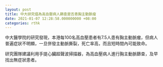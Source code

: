 ```yaml
---
layout: post
title: 中大研究倡為高血壓病人篩查是否患胸主動脈瘤
date: 2021-01-07 12:28:58.000000000 +08:00
categories: rthk
---
```


中大醫學院的研究發現，本港每100名高血壓患者有7.5人患有胸主動脈瘤，但病人普遍症狀不明顯，一旦併發主動脈撕裂，死亡率高，而且短時間內可能致命。

研究團隊建議利用手提心臟超聲波掃描器，為高血壓病人進行胸主動脈篩查，及早找出無症狀患者。
